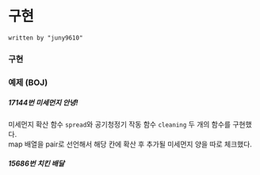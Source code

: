 # 구현
    written by "juny9610"


### 구현


### 예제 (BOJ)
##### 17144번 미세먼지 안녕!
미세먼지 확산 함수 `spread`와 공기청정기 작동 함수 `cleaning` 두 개의 함수를 구현했다.  
map 배열을 pair로 선언해서 해당 칸에 확산 후 추가될 미세먼지 양을 따로 체크했다.  

##### 15686번 치킨 배달

